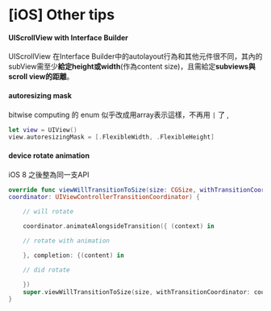 # [iOS] Other tips

#### UIScrollView with Interface Builder

UIScrollView 在Interface  Builder中的autolayout行為和其他元件很不同，其內的subView需至少**給定height或width**(作為content size)，且需給定**subviews與scroll view的距離**。

#### autoresizing mask

bitwise computing 的 enum 似乎改成用array表示這樣，不再用 `|` 了 ,

```swift
let view = UIView()
view.autoresizingMask = [.FlexibleWidth, .FlexibleHeight]
```

#### device rotate animation

iOS 8 之後整為同一支API

```swift
override func viewWillTransitionToSize(size: CGSize, withTransitionCoordinator
coordinator: UIViewControllerTransitionCoordinator) {

    // will rotate

    coordinator.animateAlongsideTransition({ (context) in

    // rotate with animation

    }, completion: {(content) in

    // did rotate

    })
    super.viewWillTransitionToSize(size, withTransitionCoordinator: coordinator)
}
```
